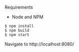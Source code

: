 Requirements
- Node and NPM

```
$ npm install
$ npm build
$ npm start
```

Navigate to http://localhost:8080/
